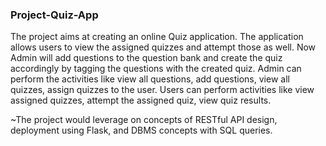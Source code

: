 ### Project-Quiz-App

The project aims at creating an online Quiz application. The application allows users to view the
assigned quizzes and attempt those as well. Now Admin will add questions to the question bank and
create the quiz accordingly by tagging the questions with the created quiz. Admin can perform the
activities like view all questions, add questions, view all quizzes, assign quizzes to the user. Users can
perform activities like view assigned quizzes, attempt the assigned quiz, view quiz results.


~The project would leverage on concepts of RESTful API design, deployment using Flask, and DBMS
concepts with SQL queries.
